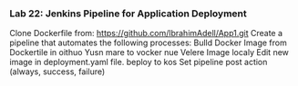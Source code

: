 ### Lab 22: Jenkins Pipeline for Application Deployment
Clone Dockerfile from: https://github.com/lbrahimAdell/App1.git
Create a pipeline that automates the following processes:
Bulld Docker Image from Dockertile in oithuo
Yusn mare to vocker nue
Velere Image localy
Edit new image in deployment.yaml file. beploy to kos
Set pipeline post action (always, success, failure)
